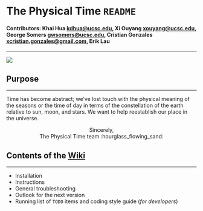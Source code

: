 # The Physical Time `README`
#### Contributors: Khai Hua <kdhua@ucsc.edu>, Xi Ouyang <xouyang@ucsc.edu>, George Somers <gwsomers@ucsc.edu>, Cristian Gonzales <xcristian.gonzales@gmail.com>, Erik Lau
---

![](https://media.giphy.com/media/l0MYGYbyoeBJMp6gM/source.gif)

## Purpose
---
Time has become abstract; we’ve lost touch with the physical meaning of the seasons or the time of day in terms of the constellation of the earth relative to sun, moon, and stars. We want to help reestablish our place in the universe.
<center>Sincerely,</center>
<center>The Physical Time team :hourglass_flowing_sand:</center>

## Contents of the [Wiki](https://github.com/cristiangonzales/Physical-Time/wiki/)
---
* Installation
* Instructions
* General troubleshooting
* Outlook for the next version
* Running list of `TODO` items and coding style guide (*for developers*)
